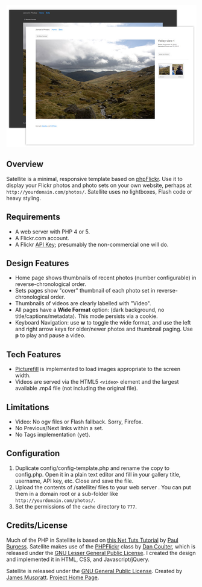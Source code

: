 ![Satellite](screenshot.jpg)

Overview
---------
Satellite is a minimal, responsive template based on [phpFlickr](http://phpflickr.com). Use it to display your Flickr photos and photo sets on your own website, perhaps at `http://yourdomain.com/photos/`. Satellite uses no lightboxes, Flash code or heavy styling. 


Requirements
-------------
- A web server with PHP 4 or 5.
- A Flickr.com account.
- A Flickr [API Key](http://www.flickr.com/services/apps/create/apply/); presumably the non-commercial one will do.


Design Features
--------
- Home page shows thumbnails of recent photos (number configurable) in reverse-chronological order.
- Sets pages show "cover" thumbnail of each photo set in reverse-chronological order.
- Thumbnails of videos are clearly labelled with "Video".
- All pages have a **Wide Format** option: (dark background, no title/captions/metadata). This mode persists via a cookie.
- Keyboard Navigation: use **w** to toggle the wide format, and use the left and right arrow keys for older/newer photos and thumbnail paging. Use **p** to play and pause a video.

Tech Features
-------------
- [Picturefill](https://github.com/scottjehl/picturefill/) is implemented to load images appropriate to the screen width.
- Videos are served via the HTML5 `<video>` element and the largest available .mp4 file (not including the original file). 

Limitations
-----------
- Video: No ogv files or Flash fallback. Sorry, Firefox.
- No Previous/Next links within a set.
- No Tags implementation (yet).


Configuration
-------------
1. Duplicate config/config-template.php and rename the copy to config.php. Open it in a plain text editor and fill in your gallery title, username, API key, etc. Close and save the file.
2. Upload the contents of /satellite/ files to your web server . You can put them in a domain root or a sub-folder like `http://yourdomain.com/photos/`.
3. Set the permissions of the `cache` directory to `777`.

Credits/License
---------------
Much of the PHP in Satellite is based on [this Net Tuts Tutorial](http://net.tutsplus.com/tutorials/php/how-to-create-a-photo-gallery-using-the-flickr-api/) by [Paul Burgess](http://iampaulburgess.co.uk). Satellite makes use of the [PHPFlickr](http://phpflickr.com) class by [Dan Coulter](http://dancoulter.com), which is released under the [GNU Lesser General Public License](http://www.gnu.org/copyleft/lgpl.html). I created the design and implemented it in HTML, CSS, and Javascript/jQuery.

Satellite is released under the [GNU General Public License](http://www.gnu.org/licenses/gpl.html).
Created by [James Muspratt](http:/jamesmuspratt.com).
[Project Home Page](http://github.com/jmuspratt/satellite/).
